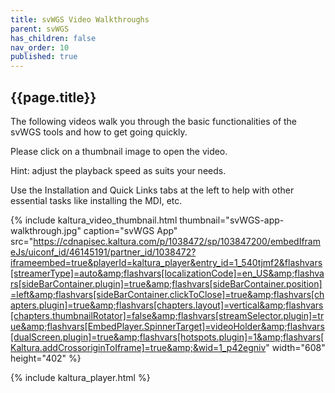 ```yaml
---
title: svWGS Video Walkthroughs
parent: svWGS
has_children: false
nav_order: 10
published: true
---
```


## {{page.title}}

The following videos walk you through the basic functionalities of the
svWGS tools and how to get going quickly. 

Please click on a thumbnail image to open the video. 

Hint: adjust the playback speed as suits your needs.

Use the Installation and Quick Links tabs at the left
to help with other essential tasks like installing the MDI, etc.

{% include kaltura_video_thumbnail.html 
   thumbnail="svWGS-app-walkthrough.jpg" 
   caption="svWGS App"   
   src="https://cdnapisec.kaltura.com/p/1038472/sp/103847200/embedIframeJs/uiconf_id/46145191/partner_id/1038472?iframeembed=true&playerId=kaltura_player&entry_id=1_540tjmf2&flashvars[streamerType]=auto&amp;flashvars[localizationCode]=en_US&amp;flashvars[sideBarContainer.plugin]=true&amp;flashvars[sideBarContainer.position]=left&amp;flashvars[sideBarContainer.clickToClose]=true&amp;flashvars[chapters.plugin]=true&amp;flashvars[chapters.layout]=vertical&amp;flashvars[chapters.thumbnailRotator]=false&amp;flashvars[streamSelector.plugin]=true&amp;flashvars[EmbedPlayer.SpinnerTarget]=videoHolder&amp;flashvars[dualScreen.plugin]=true&amp;flashvars[hotspots.plugin]=1&amp;flashvars[Kaltura.addCrossoriginToIframe]=true&amp;&wid=1_p42egniv"
   width="608"
   height="402" %}

{% include kaltura_player.html %}
